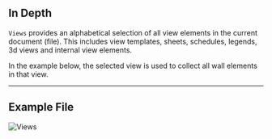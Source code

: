 ## In Depth
`Views` provides an alphabetical selection of all view elements in the current document (file). This includes view templates, sheets, schedules, legends, 3d views and internal view elements.

In the example below, the selected view is used to collect all wall elements in that view.
___
## Example File

![Views](./DSRevitNodesUI.Views_img.jpg)